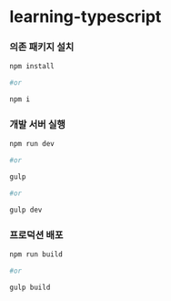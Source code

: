 # learning-typescript

### 의존 패키지 설치
```bash
npm install

#or

npm i
```

### 개발 서버 실행
```bash
npm run dev

#or 

gulp

#or

gulp dev
```

### 프로덕션 배포
```bash
npm run build

#or

gulp build
```
